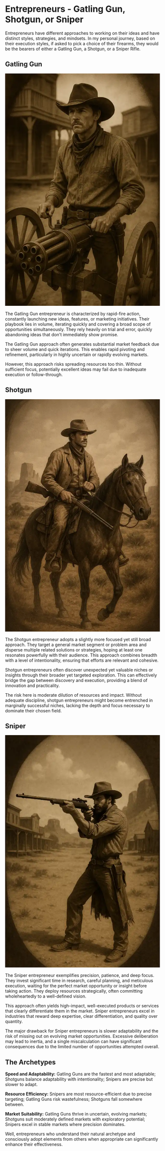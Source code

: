 # Entrepreneurs - Gatling Gun, Shotgun, or Sniper

Entrepreneurs have different approaches to working on their ideas and have distinct styles, strategies, and mindsets. In my personal journey,  based on their execution styles, if asked to pick a choice of their firearms, they would be the bearers of either a Gatling Gun, a Shotgun, or a Sniper Rifle.

## Gatling Gun

<img class="small right" src="/static/2025/gatling-gun.webp" alt="Gatling Gun">

The Gatling Gun entrepreneur is characterized by rapid-fire action, constantly launching new ideas, features, or marketing initiatives. Their playbook lies in volume, iterating quickly and covering a broad scope of opportunities simultaneously. They rely heavily on trial and error, quickly abandoning ideas that don’t immediately show promise.

The Gatling Gun approach often generates substantial market feedback due to sheer volume and quick iterations. This enables rapid pivoting and refinement, particularly in highly uncertain or rapidly evolving markets.

However, this approach risks spreading resources too thin. Without sufficient focus, potentially excellent ideas may fail due to inadequate execution or follow-through.

## Shotgun

<img class="small right" src="/static/2025/shotgun.webp" alt="Shotgun">

The Shotgun entrepreneur adopts a slightly more focused yet still broad approach. They target a general market segment or problem area and disperse multiple related solutions or strategies, hoping at least one resonates powerfully with their audience. This approach combines breadth with a level of intentionality, ensuring that efforts are relevant and cohesive.

Shotgun entrepreneurs often discover unexpected yet valuable niches or insights through their broader yet targeted exploration. This can effectively bridge the gap between discovery and execution, providing a blend of innovation and practicality.

The risk here is moderate dilution of resources and impact. Without adequate discipline, shotgun entrepreneurs might become entrenched in marginally successful niches, lacking the depth and focus necessary to dominate their chosen field.

## Sniper

<img class="small right" src="/static/2025/sniper.webp" alt="Sniper">

The Sniper entrepreneur exemplifies precision, patience, and deep focus. They invest significant time in research, careful planning, and meticulous execution, waiting for the perfect market opportunity or insight before taking action. They deploy resources strategically, often committing wholeheartedly to a well-defined vision.

This approach often yields high-impact, well-executed products or services that clearly differentiate them in the market. Sniper entrepreneurs excel in industries that reward deep expertise, clear differentiation, and quality over quantity.

The major drawback for Sniper entrepreneurs is slower adaptability and the risk of missing out on evolving market opportunities. Excessive deliberation may lead to inertia, and a single miscalculation can have significant consequences due to the limited number of opportunities attempted overall.

## The Archetypes

**Speed and Adaptability:** Gatling Guns are the fastest and most adaptable; Shotguns balance adaptability with intentionality; Snipers are precise but slower to adapt.

**Resource Efficiency:** Snipers are most resource-efficient due to precise targeting; Gatling Guns risk wastefulness; Shotguns fall somewhere between.

**Market Suitability:** Gatling Guns thrive in uncertain, evolving markets; Shotguns suit moderately defined markets with exploratory potential; Snipers excel in stable markets where precision dominates.

Well, entrepreneurs who understand their natural archetype and consciously adopt elements from others when appropriate can significantly enhance their effectiveness.